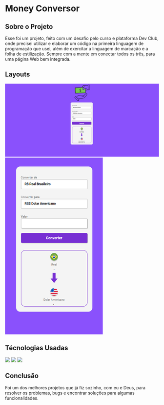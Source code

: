 <h1> Money Conversor </h1>

<h2>Sobre o Projeto</h2>
<p>Esse foi um projeto, feito com um desafio pelo curso e plataforma Dev Club, onde precisei utilizar e elaborar um código na primeira linguagem de programação que usei, além de exercitar a linguagem de marcação e a folha de estilização. Sempre com a mente em conectar todos os três, para uma página Web bem integrada.</p>


<h2>Layouts</h2>
<img src = "https://github.com/VitorOliveira936/Conversor-Money/blob/master/Assets/print-pc-convertor-money.png" width = 700px>
<img src = "https://github.com/VitorOliveira936/Conversor-Money/blob/master/Assets/print-cellfone-convertor-money.png">

<h2>Técnologias Usadas</h2>
  <img src = "https://img.shields.io/badge/HTML5-E34F26?style=for-the-badge&logo=html5&logoColor=white"> 
  <img src = "https://img.shields.io/badge/CSS3-1572B6?style=for-the-badge&logo=css3&logoColor=white"> 
  <img src = "https://img.shields.io/badge/JavaScript-323330?style=for-the-badge&logo=javascript&logoColor=F7DF1E"> 
  
<h2>Conclusão</h2>
<p> Foi um dos melhores projetos que já fiz sozinho, com eu e Deus, para resolver os problemas, bugs e encontrar soluções para algumas funcionalidades.</p>
